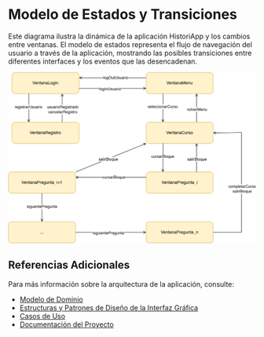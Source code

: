 # Modelo de Estados y Transiciones


Este diagrama ilustra la dinámica de la aplicación HistoriApp y los cambios entre ventanas. El modelo de estados representa el flujo de navegación del usuario a través de la aplicación, mostrando las posibles transiciones entre diferentes interfaces y los eventos que las desencadenan.

![Modelo de Estados](media/modeloEstados.png)

## Referencias Adicionales

Para más información sobre la arquitectura de la aplicación, consulte:
- [Modelo de Dominio](modeloDominio.md)
- [Estructuras y Patrones de Diseño de la Interfaz Gráfica](modeloVista.md)
- [Casos de Uso](casosDeUso.md)
- [Documentación del Proyecto](README.md)